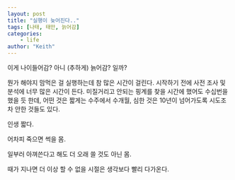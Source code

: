 ```yaml
---
layout: post
title: "실행이 늦어진다.."
tags: [나태, 태만, 늙어감]
categories:
    - life
author: "Keith"
---
```


이게 나이들어감? 아니 (추하게) 늙어감? 일까? 

뭔가 해야지 맘먹은 걸 실행하는데 참 많은 시간이 걸린다. 시작하기 전에 사전 조사 및 분석에 너무 많은 시간이 든다. 미질거리고 안되는 핑계를 찾을 시간에 했어도 수십번을 했을 듯 한데, 어떤 것은 짧게는 수주에서 수개월, 심한 것은 10년이 넘어가도록 시도조차 안한 것들도 있다.

인생 짧다.

어차피 죽으면 썩을 몸.

일부러 아껴쓴다고 해도 더 오래 쓸 것도 아닌 몸.

때가 지나면 더 이상 할 수 없을 시절은 생각보다 빨리 다가온다.

